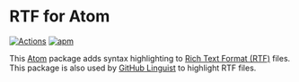 # RTF for Atom

[![Actions](https://github.com/nwhetsell/language-rtf/workflows/CI/badge.svg)](https://github.com/nwhetsell/language-rtf/actions?workflow=CI)
[![apm](https://img.shields.io/apm/dm/language-rtf.svg)](https://atom.io/packages/language-rtf)

This [Atom](https://atom.io) package adds syntax highlighting to
[Rich Text Format (RTF)](https://www.microsoft.com/en-us/download/details.aspx?id=10725)
files.  This package is also used by
[GitHub Linguist](https://github.com/github/linguist) to highlight RTF files.
